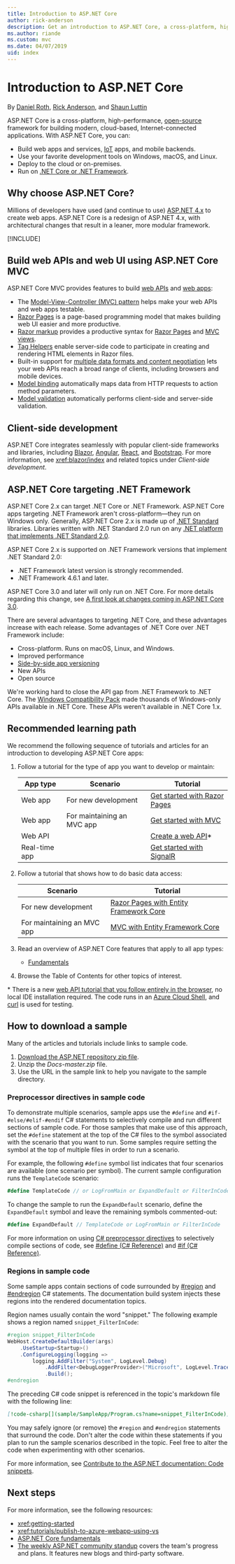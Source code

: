```yaml
---
title: Introduction to ASP.NET Core
author: rick-anderson
description: Get an introduction to ASP.NET Core, a cross-platform, high-performance, open-source framework for building modern, cloud-based, Internet-connected applications.
ms.author: riande
ms.custom: mvc
ms.date: 04/07/2019
uid: index
---
```

# Introduction to ASP.NET Core

By [Daniel Roth](https://github.com/danroth27), [Rick Anderson](https://twitter.com/RickAndMSFT), and [Shaun Luttin](https://twitter.com/dicshaunary)

ASP.NET Core is a cross-platform, high-performance, [open-source](https://github.com/aspnet/home) framework for building modern, cloud-based, Internet-connected applications. With ASP.NET Core, you can:

* Build web apps and services, [IoT](https://www.microsoft.com/internet-of-things/) apps, and mobile backends.
* Use your favorite development tools on Windows, macOS, and Linux.
* Deploy to the cloud or on-premises.
* Run on [.NET Core or .NET Framework](/dotnet/articles/standard/choosing-core-framework-server).

## Why choose ASP.NET Core?

Millions of developers have used (and continue to use) [ASP.NET 4.x](/aspnet/overview) to create web apps. ASP.NET Core is a redesign of ASP.NET 4.x, with architectural changes that result in a leaner, more modular framework.

[!INCLUDE[](~/includes/benefits.md)]

## Build web APIs and web UI using ASP.NET Core MVC

ASP.NET Core MVC provides features to build [web APIs](xref:tutorials/first-web-api) and [web apps](xref:tutorials/razor-pages/index):

* The [Model-View-Controller (MVC) pattern](xref:mvc/overview) helps make your web APIs and web apps testable.
* [Razor Pages](xref:razor-pages/index) is a page-based programming model that makes building web UI easier and more productive.
* [Razor markup](xref:mvc/views/razor) provides a productive syntax for [Razor Pages](xref:razor-pages/index) and [MVC views](xref:mvc/views/overview).
* [Tag Helpers](xref:mvc/views/tag-helpers/intro) enable server-side code to participate in creating and rendering HTML elements in Razor files.
* Built-in support for [multiple data formats and content negotiation](xref:web-api/advanced/formatting) lets your web APIs reach a broad range of clients, including browsers and mobile devices.
* [Model binding](xref:mvc/models/model-binding) automatically maps data from HTTP requests to action method parameters.
* [Model validation](xref:mvc/models/validation) automatically performs client-side and server-side validation.

## Client-side development

ASP.NET Core integrates seamlessly with popular client-side frameworks and libraries, including [Blazor](xref:blazor/index), [Angular](xref:spa/angular), [React](xref:spa/react), and [Bootstrap](https://getbootstrap.com/). For more information, see <xref:blazor/index> and related topics under *Client-side development*.

<a name="target-framework"></a>

## ASP.NET Core targeting .NET Framework

ASP.NET Core 2.x can target .NET Core or .NET Framework. ASP.NET Core apps targeting .NET Framework aren't cross-platform&mdash;they run on Windows only. Generally, ASP.NET Core 2.x is made up of [.NET Standard](/dotnet/standard/net-standard) libraries. Libraries written with .NET Standard 2.0 run on any [.NET platform that implements .NET Standard 2.0](/dotnet/standard/net-standard#net-implementation-support).

ASP.NET Core 2.x is supported on .NET Framework versions that implement .NET Standard 2.0:

* .NET Framework latest version is strongly recommended.
* .NET Framework 4.6.1 and later.

ASP.NET Core 3.0 and later will only run on .NET Core. For more details regarding this change, see [A first look at changes coming in ASP.NET Core 3.0](https://blogs.msdn.microsoft.com/webdev/2018/10/29/a-first-look-at-changes-coming-in-asp-net-core-3-0/).

There are several advantages to targeting .NET Core, and these advantages increase with each release. Some advantages of .NET Core over .NET Framework include:

* Cross-platform. Runs on macOS, Linux, and Windows.
* Improved performance
* [Side-by-side app versioning](/dotnet/articles/standard/choosing-core-framework-server)
* New APIs
* Open source

We're working hard to close the API gap from .NET Framework to .NET Core. The [Windows Compatibility Pack](/dotnet/core/porting/windows-compat-pack) made thousands of Windows-only APIs available in .NET Core. These APIs weren't available in .NET Core 1.x.

## Recommended learning path

We recommend the following sequence of tutorials and articles for an introduction to developing ASP.NET Core apps:

1. Follow a tutorial for the type of app you want to develop or maintain:

   |App type  |Scenario  |Tutorial  |
   |----------|----------|----------|
   |Web app       | For new development        |[Get started with Razor Pages](xref:tutorials/razor-pages/razor-pages-start) |
   |Web app       | For maintaining an MVC app |[Get started with MVC](xref:tutorials/first-mvc-app/start-mvc)|
   |Web API       |                            |[Create a web API](xref:tutorials/first-web-api)\*  |
   |Real-time app |                            |[Get started with SignalR](xref:tutorials/signalr) |

1. Follow a tutorial that shows how to do basic data access:

   |Scenario  |Tutorial  |
   |----------|----------|
   | For new development        |[Razor Pages with Entity Framework Core](xref:data/ef-rp/intro) |
   | For maintaining an MVC app |[MVC with Entity Framework Core](xref:data/ef-mvc/intro)

1. Read an overview of ASP.NET Core features that apply to all app types:

   * [Fundamentals](xref:fundamentals/index)

1. Browse the Table of Contents for other topics of interest.

\* There is a new [web API tutorial that you follow entirely in the browser](https://docs.microsoft.com/learn/modules/build-web-api-net-core), no local IDE installation required.  The code runs in an [Azure Cloud Shell](https://azure.microsoft.com/features/cloud-shell/), and [curl](https://curl.haxx.se/) is used for testing.

## How to download a sample

Many of the articles and tutorials include links to sample code.

1. [Download the ASP.NET repository zip file](https://codeload.github.com/aspnet/AspNetCore.Docs/zip/master).
1. Unzip the *Docs-master.zip* file.
1. Use the URL in the sample link to help you navigate to the sample directory.

### Preprocessor directives in sample code

To demonstrate multiple scenarios, sample apps use the `#define` and `#if-#else/#elif-#endif` C# statements to selectively compile and run different sections of sample code. For those samples that make use of this approach, set the `#define` statement at the top of the C# files to the symbol associated with the scenario that you want to run. Some samples require setting the symbol at the top of multiple files in order to run a scenario.

For example, the following `#define` symbol list indicates that four scenarios are available (one scenario per symbol). The current sample configuration runs the `TemplateCode` scenario:

```csharp
#define TemplateCode // or LogFromMain or ExpandDefault or FilterInCode
```

To change the sample to run the `ExpandDefault` scenario, define the `ExpandDefault` symbol and leave the remaining symbols commented-out:

```csharp
#define ExpandDefault // TemplateCode or LogFromMain or FilterInCode
```

For more information on using [C# preprocessor directives](/dotnet/csharp/language-reference/preprocessor-directives/) to selectively compile sections of code, see [#define (C# Reference)](/dotnet/csharp/language-reference/preprocessor-directives/preprocessor-define) and [#if (C# Reference)](/dotnet/csharp/language-reference/preprocessor-directives/preprocessor-if).

### Regions in sample code

Some sample apps contain sections of code surrounded by [#region](/dotnet/csharp/language-reference/preprocessor-directives/preprocessor-region) and [#endregion](/dotnet/csharp/language-reference/preprocessor-directives/preprocessor-endregion) C# statements. The documentation build system injects these regions into the rendered documentation topics.  

Region names usually contain the word "snippet." The following example shows a region named `snippet_FilterInCode`:

```csharp
#region snippet_FilterInCode
WebHost.CreateDefaultBuilder(args)
    .UseStartup<Startup>()
    .ConfigureLogging(logging =>
        logging.AddFilter("System", LogLevel.Debug)
            .AddFilter<DebugLoggerProvider>("Microsoft", LogLevel.Trace))
            .Build();
#endregion
```

The preceding C# code snippet is referenced in the topic's markdown file with the following line:

```md
[!code-csharp[](sample/SampleApp/Program.cs?name=snippet_FilterInCode)]
```

You may safely ignore (or remove) the `#region` and `#endregion` statements that surround the code. Don't alter the code within these statements if you plan to run the sample scenarios described in the topic. Feel free to alter the code when experimenting with other scenarios.

For more information, see [Contribute to the ASP.NET documentation: Code snippets](https://github.com/aspnet/AspNetCore.Docs/blob/master/CONTRIBUTING.md#code-snippets).

## Next steps

For more information, see the following resources:

* <xref:getting-started>
* <xref:tutorials/publish-to-azure-webapp-using-vs>
* [ASP.NET Core fundamentals](xref:fundamentals/index)
* [The weekly ASP.NET community standup](https://live.asp.net/) covers the team's progress and plans. It features new blogs and third-party software.
